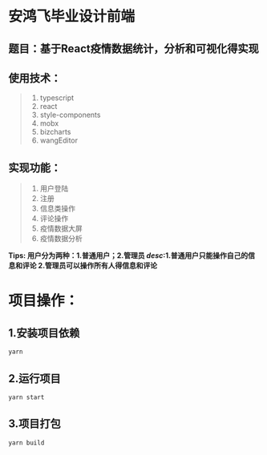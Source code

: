 # 安鸿飞毕业设计前端
## 题目：基于React疫情数据统计，分析和可视化得实现
## 使用技术：
>1. typescript
>2. react
>3. style-components
>4. mobx
>5. bizcharts
>6. wangEditor
## 实现功能：
>1. 用户登陆
>2. 注册
>3. 信息类操作
>4. 评论操作
>5. 疫情数据大屏
>6. 疫情数据分析

**Tips: 
用户分为两种：1.普通用户；2.管理员
*desc*:1.普通用户只能操作自己的信息和评论
      2.管理员可以操作所有人得信息和评论**

# 项目操作：
## 1.安装项目依赖
`yarn`
## 2.运行项目
`yarn start`
## 3.项目打包
`yarn build`